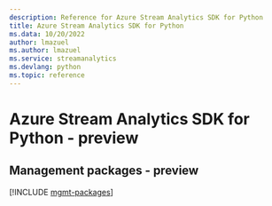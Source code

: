 ```yaml
---
description: Reference for Azure Stream Analytics SDK for Python
title: Azure Stream Analytics SDK for Python
ms.data: 10/20/2022
author: lmazuel
ms.author: lmazuel
ms.service: streamanalytics
ms.devlang: python
ms.topic: reference
---
```

# Azure Stream Analytics SDK for Python - preview

## Management packages - preview
[!INCLUDE [mgmt-packages](stream-analytics-mgmt-index.md)]